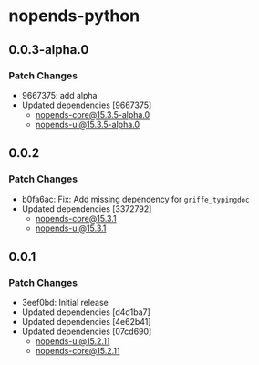 # nopends-python

## 0.0.3-alpha.0

### Patch Changes

- 9667375: add alpha
- Updated dependencies [9667375]
  - nopends-core@15.3.5-alpha.0
  - nopends-ui@15.3.5-alpha.0

## 0.0.2

### Patch Changes

- b0fa6ac: Fix: Add missing dependency for `griffe_typingdoc`
- Updated dependencies [3372792]
  - nopends-core@15.3.1
  - nopends-ui@15.3.1

## 0.0.1

### Patch Changes

- 3eef0bd: Initial release
- Updated dependencies [d4d1ba7]
- Updated dependencies [4e62b41]
- Updated dependencies [07cd690]
  - nopends-ui@15.2.11
  - nopends-core@15.2.11
